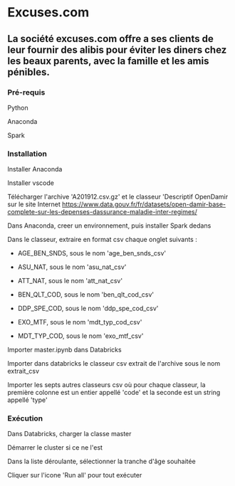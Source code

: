 # Excuses.com



## La société excuses.com offre a ses clients de leur fournir des alibis pour éviter les diners chez les beaux parents, avec la famille et les amis pénibles.


### Pré-requis

Python

Anaconda

Spark


### Installation

Installer Anaconda

Installer vscode

Télécharger l'archive 'A201912.csv.gz' et le classeur 'Descriptif OpenDamir sur le site Internet https://www.data.gouv.fr/fr/datasets/open-damir-base-complete-sur-les-depenses-dassurance-maladie-inter-regimes/

Dans Anaconda, creer un environnement, puis installer Spark dedans

Dans le classeur, extraire en format csv chaque onglet suivants :

- AGE_BEN_SNDS, sous le nom 'age_ben_snds_csv'

- ASU_NAT, sous le nom 'asu_nat_csv'

- ATT_NAT, sous le nom 'att_nat_csv'

- BEN_QLT_COD, sous le nom 'ben_qlt_cod_csv'

- DDP_SPE_COD, sous le nom 'ddp_spe_cod_csv'

- EXO_MTF, sous le nom 'mdt_typ_cod_csv'

- MDT_TYP_COD, sous le nom 'exo_mtf_csv'
	
Importer master.ipynb dans Databricks

Importer dans databricks le classeur csv extrait de l'archive sous le nom extrait_csv

Importer les septs autres classeurs csv où pour chaque classeur, la première colonne est un entier appellé 'code' et la seconde est un string appellé 'type'


### Exécution

Dans Databricks, charger la classe master

Démarrer le cluster si ce ne l'est

Dans la liste déroulante, sélectionner la tranche d'âge souhaitée

Cliquer sur l'icone 'Run all' pour tout exécuter

